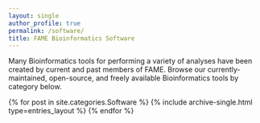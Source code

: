 ```yaml
---
layout: single
author_profile: true
permalink: /software/
title: FAME Bioinformatics Software
---
```


Many Bioinformatics tools for performing a variety of analyses have been created by current and past members of FAME.
Browse our currently-maintained, open-source, and freely available Bioinformatics tools by category below.


{% for post in site.categories.Software %}
  {% include archive-single.html type=entries_layout %}
{% endfor %}





